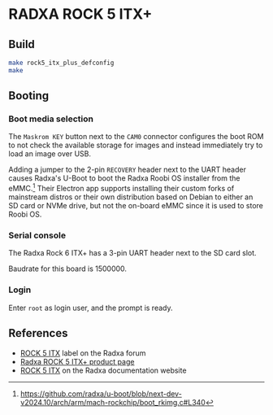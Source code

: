 # RADXA ROCK 5 ITX+

## Build

```bash
make rock5_itx_plus_defconfig
make
```

## Booting

### Boot media selection

The `Maskrom KEY` button next to the `CAM0` connector configures the boot ROM
to not check the available storage for images and instead immediately try to
load an image over USB.

Adding a jumper to the 2-pin `RECOVERY` header next to the UART header causes
Radxa's U-Boot to boot the Radxa Roobi OS installer from the eMMC.[^1] Their
Electron app supports installing their custom forks of mainstream distros or
their own distribution based on Debian to either an SD card or NVMe drive, but
not the on-board eMMC since it is used to store Roobi OS.

### Serial console

The Radxa Rock 6 ITX+ has a 3-pin UART header next to the SD card slot.

Baudrate for this board is 1500000.

### Login

Enter `root` as login user, and the prompt is ready.

## References

- [ROCK 5 ITX](https://forum.radxa.com/c/rock5/5itx) label on the Radxa forum
- [Radxa ROCK 5 ITX+ product page](https://radxa.com/products/rock5/5itxp)
- [ROCK 5 ITX](https://docs.radxa.com/en/rock5/rock5itx) on the Radxa
  documentation website

[^1]: https://github.com/radxa/u-boot/blob/next-dev-v2024.10/arch/arm/mach-rockchip/boot_rkimg.c#L340
